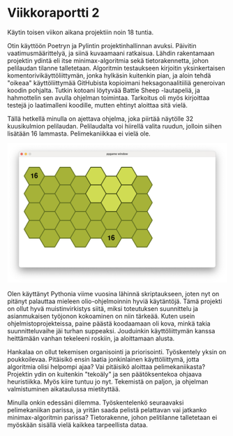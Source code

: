 # Viikkoraportti 2

Käytin toisen viikon aikana projektiin noin 18 tuntia.

Otin käyttöön Poetryn ja Pylintin projektinhallinnan avuksi. Päivitin vaatimusmäärittelyä, ja siinä kuvaamaani ratkaisua. Lähdin rakentamaan projektin ydintä eli itse minimax-algoritmia sekä tietorakennetta, johon pelilaudan tilanne talletetaan. Algoritmin testaukseen kirjoitin yksinkertaisen komentorivikäyttöliittymän, jonka hylkäsin kuitenkin pian, ja aloin tehdä "oikeaa" käyttöliittymää GitHubista kopioimani heksagonaalitiiliä generoivan koodin pohjalta. Tutkin kotoani löytyvää Battle Sheep -lautapeliä, ja hahmottelin sen avulla ohjelman toimintaa. Tarkoitus oli myös kirjoittaa testejä jo laatimalleni koodille, mutten ehtinyt aloittaa sitä vielä.

Tällä hetkellä minulla on ajettava ohjelma, joka piirtää näytölle 32 kuusikulmion pelilaudan. Pelilaudalta voi hiirellä valita ruudun, jolloin siihen lisätään 16 lammasta. Pelimekaniikkaa ei vielä ole.

![Kuva sovelluksesta viikon 2 päättyessä](/dokumentaatio/kuvat/viikko_2.png "Kuva sovelluksesta viikon 2 päättyessä")

Olen käyttänyt Pythonia viime vuosina lähinnä skriptaukseen, joten nyt on pitänyt palauttaa mieleen olio-ohjelmoinnin hyviä käytäntöjä. Tämä projekti on ollut hyvä muistinvirkistys siitä, miksi toteutuksen suunnittelu ja asianmukaisen työjonon kokoaminen on niin tärkeää. Kuten usein ohjelmistoprojekteissa, paine päästä koodaamaan oli kova, minkä takia suunnitteluvaihe jäi turhan suppeaksi. Jouduinkin käyttöliittymän kanssa heittämään vanhan tekeleeni roskiin, ja aloittamaan alusta.

Hankalaa on ollut tekemisen organisointi ja priorisointi. Työskentely yksin on poukkoilevaa. Pitäisikö ensin laatia jonkinlainen käyttöliittymä, jotta algoritmia olisi helpompi ajaa? Vai pitäisikö aloittaa pelimekaniikasta? Projektin ydin on kuitenkin "tekoäly" ja sen päätöksentekoa ohjaava heuristiikka. Myös kiire tuntuu jo nyt. Tekemistä on paljon, ja ohjelman valmistuminen aikataulussa mietityttää.

Minulla onkin edessäni dilemma. Työskentelenkö seuraavaksi pelimekaniikan parissa, ja yritän saada pelistä pelattavan vai jatkanko minimax-algoritmin parissa? Tietorakenne, johon pelitilanne talletetaan ei myöskään sisällä vielä kaikkea tarpeellista dataa.
